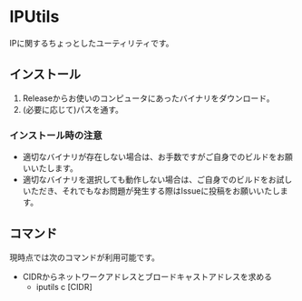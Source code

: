 # IPUtils

IPに関するちょっとしたユーティリティです。  

## インストール

1. Releaseからお使いのコンピュータにあったバイナリをダウンロード。
1. (必要に応じて)パスを通す。

### インストール時の注意

- 適切なバイナリが存在しない場合は、お手数ですがご自身でのビルドをお願いいたします。
- 適切なバイナリを選択しても動作しない場合は、ご自身でのビルドをお試しいただき、それでもなお問題が発生する際はIssueに投稿をお願いいたします。

## コマンド
現時点では次のコマンドが利用可能です。 

- CIDRからネットワークアドレスとブロードキャストアドレスを求める
  - iputils c [CIDR]  
